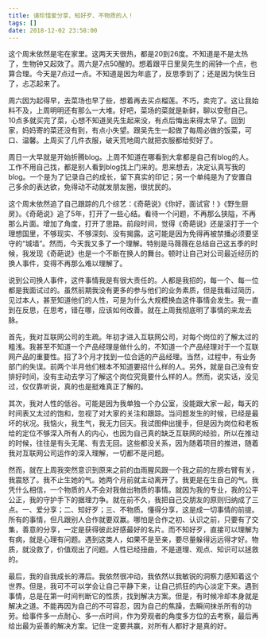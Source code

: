 ```yaml
---
title: 请珍惜爱分享、知好歹、不物质的人！
tags: []
date: 2018-12-02 23:58:00
---
```


这个周末依然是宅在家里。这两天天很热，都是20到26度。不知道是不是太热了，生物钟又起效了。周六是7点50醒的。想着跟平日里吴先生的闹钟一个点，也算合理。今天是7点过一点。不知道是因为年底了，反思季到了；还是因为快生日了，忐忑起来了。

周六因为起得早，去菜场也早了些，想着再去买点榴莲。不巧，卖完了。这让我始料不及，上周明明还有那么一大堆。好吧，菜场的菜就是新鲜，聊以安慰自己。10点多就买完了菜，心想不知道吴先生起来没，有点后悔出来得太早了。回到家，妈妈寄的菜还没有到，有点小失望。跟吴先生一起做了每周必做的饭菜，可口、温馨。上周买了几件衣服，破天荒地周六就把衣服都给熨好了。

周日一大早就是开始折腾blog。上周不知道在哪看到大拿都是自己有blog的人。工作不用自己找，都是别人看到blog找上门来的。思来想去，决定认真写我的blog。一个是为了记录自己的成长，留下真实的印记；另一个单纯是为了安置自己多余的表达欲，免得动不动就发朋友圈，很扰民的。

这个周末依然追了自己跟踪的几个综艺：《奇葩说》《你好，面试官！》《野生厨房》。《奇葩说》追了5年，打开了一些心结。看待一个问题，不再那么狭隘，不再那么片面。增加了角度，打开了思路。前段时间，觉得《奇葩说》还是滚打于一个理想国里，不够现实、不够深刻、没有揭露。这可能是因为免得再被禁播必须要坚守的“城墙”。然而，今天我又多了一个理解。特别是马薇薇在总结自己这五季的时候，我发现《奇葩说》也是一个不断在换人的舞台。顿时让自己对公司最近经历的换人事件，变得不再那么难以理解了。

说到公司换人事件，这件事情我是有很大责任的。人都是我招的，每一个、每一位都是我面试过的。虽然前期我没有更多的参与他们的业务素质，但是我看过简历，见过本人，甚至知道他们的人性，可是为什么大规模换血这件事情会发生。我一直到在反思，在思考，错在哪，应该如何改善。就在上周我彻底明了事情的来龙去脉。

首先，我对互联网公司的生疏。年初才进入互联网公司，对每个岗位的了解太过的粗浅。我甚至不知道一个产品经理是做什么的，不知道一个产品经理对于一个互联网产品的重要性。招了3个月才找到一位合适的产品经理。当然，过程中，有业务部门的失误。前两个半月他们根本不知道要招什么样的人。另外，就是自己没有安排好时间，没有主动去学习了解这个岗位究竟要什么样的人。然而，说实话，没见过，仅仅靠听说，真的也是挺难真正了解的。

其次，我对人性的低谷。可能是因为我单独一个办公室，没能跟大家一起，每天的时间表又太过的饱和，忽视了对大家的关注和跟踪。当问题发生的时候，已经是最坏的状况。我恼火，我生气，我无力回天。我试图伸出援手，但是因为岗位和老板给的定位不够深入所有人的内心，也因为自己真的缺乏互联网的经验，所以在推动的时候，往往是有头无尾、有去无回。这些都没关系，因为随着项目的推进，随着我对互联网公司运作的深入理解，一切都不是问题。

然而，就在上周我突然意识到原来之前的血雨腥风跟一个我之前的左膀右臂有关，我震怒了。我不止生她的气。她两个月前就主动离开了。我更是在生自己的气。我凭什么相信，一个物质的人不会对我做出物质的事情。就因为我的专业，我的公平公正，我的守护手下的据理力争。就在前不久，我把自己交朋友的原则归纳成了三点。一、爱分享；二、知好歹；三、不物质。懂得分享，这是成一切事情的前提。所有的事情，但凡跟别人合作就要双赢。哪怕是合作之初、认识之前，只要有了交集，善意的分享，一定是获得彼此好感最好的名片。而不知好歹，直接可以理解为有病，就是心理有问题。遇到这类人，如果不是至亲，要尽量躲得远远得才好。物质，就没救了，价值观出了问题。人性已经扭曲，不是道理、观点、知识可以拯救的。

最后，我的自我成长的滞后。我依然很冲动，我依然以我敏锐的洞察力感知着这个世界。但是，我可不可以学会让自己平静下来，让自己抓狂的内心淡定下来。遇到事情，总是在第一时间判断它的性质，找到解决方案。但是，有时候冷却本身就是解决之道。不能再因为自己的不可容忍，因为自己的焦躁，去瞬间抹杀所有的功劳。给事件多一点耐心、多一点时间，作为旁观者的角度多方位的去考察，最后再给出最为妥善的解决方案。记住一定要共赢，对所有人都好才是真的好。